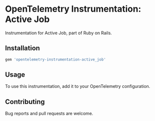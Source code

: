 # OpenTelemetry Instrumentation: Active Job

Instrumentation for Active Job, part of Ruby on Rails.

## Installation

```ruby
gem 'opentelemetry-instrumentation-active_job'
```

## Usage

To use this instrumentation, add it to your OpenTelemetry configuration.

## Contributing

Bug reports and pull requests are welcome.
